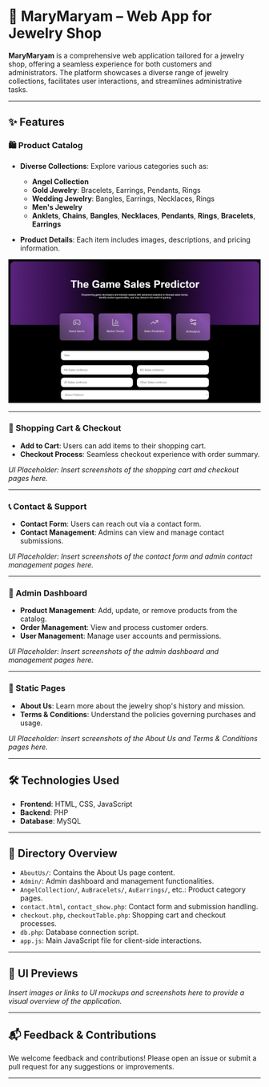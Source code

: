 # 💎 MaryMaryam – Web App for Jewelry Shop

**MaryMaryam** is a comprehensive web application tailored for a jewelry shop, offering a seamless experience for both customers and administrators. The platform showcases a diverse range of jewelry collections, facilitates user interactions, and streamlines administrative tasks.

---

## ✨ Features

### 🛍️ Product Catalog

- **Diverse Collections**: Explore various categories such as:
  - **Angel Collection**
  - **Gold Jewelry**: Bracelets, Earrings, Pendants, Rings
  - **Wedding Jewelry**: Bangles, Earrings, Necklaces, Rings
  - **Men's Jewelry**
  - **Anklets**, **Chains**, **Bangles**, **Necklaces**, **Pendants**, **Rings**, **Bracelets**, **Earrings**

- **Product Details**: Each item includes images, descriptions, and pricing information.

![Home Page](https://github.com/samiho03/Game-Sales-Predictor-ML/blob/main/homepage)

---

### 🛒 Shopping Cart & Checkout

- **Add to Cart**: Users can add items to their shopping cart.
- **Checkout Process**: Seamless checkout experience with order summary.

*UI Placeholder: Insert screenshots of the shopping cart and checkout pages here.*

---

### 📞 Contact & Support

- **Contact Form**: Users can reach out via a contact form.
- **Contact Management**: Admins can view and manage contact submissions.

*UI Placeholder: Insert screenshots of the contact form and admin contact management pages here.*

---

### 🔐 Admin Dashboard

- **Product Management**: Add, update, or remove products from the catalog.
- **Order Management**: View and process customer orders.
- **User Management**: Manage user accounts and permissions.

*UI Placeholder: Insert screenshots of the admin dashboard and management pages here.*

---

### 📄 Static Pages

- **About Us**: Learn more about the jewelry shop's history and mission.
- **Terms & Conditions**: Understand the policies governing purchases and usage.

*UI Placeholder: Insert screenshots of the About Us and Terms & Conditions pages here.*

---

## 🛠️ Technologies Used

- **Frontend**: HTML, CSS, JavaScript
- **Backend**: PHP
- **Database**: MySQL

---

## 📂 Directory Overview

- `AboutUs/`: Contains the About Us page content.
- `Admin/`: Admin dashboard and management functionalities.
- `AngelCollection/`, `AuBracelets/`, `AuEarrings/`, etc.: Product category pages.
- `contact.html`, `contact_show.php`: Contact form and submission handling.
- `checkout.php`, `checkoutTable.php`: Shopping cart and checkout processes.
- `db.php`: Database connection script.
- `app.js`: Main JavaScript file for client-side interactions.

---

## 📸 UI Previews

*Insert images or links to UI mockups and screenshots here to provide a visual overview of the application.*

---

## 📬 Feedback & Contributions

We welcome feedback and contributions! Please open an issue or submit a pull request for any suggestions or improvements.

---

